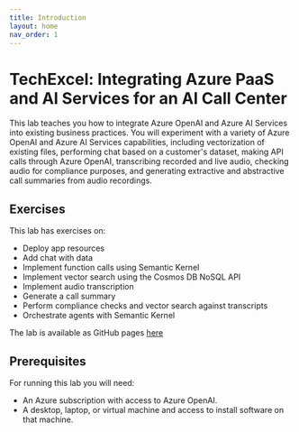 ```yaml
---
title: Introduction
layout: home
nav_order: 1
---
```


# TechExcel: Integrating Azure PaaS and AI Services for an AI Call Center

This lab teaches you how to integrate Azure OpenAI and Azure AI Services into existing business practices. You will experiment with a variety of Azure OpenAI and Azure AI Services capabilities, including vectorization of existing files, performing chat based on a customer's dataset, making API calls through Azure OpenAI, transcribing recorded and live audio, checking audio for compliance purposes, and generating extractive and abstractive call summaries from audio recordings.

## Exercises

This lab has exercises on:

* Deploy app resources
* Add chat with data
* Implement function calls using Semantic Kernel
* Implement vector search using the Cosmos DB NoSQL API
* Implement audio transcription
* Generate a call summary
* Perform compliance checks and vector search against transcripts
* Orchestrate agents with Semantic Kernel

The lab is available as GitHub pages [here](https://jmservera.github.io/AI-CallCenter-Lab)

## Prerequisites

For running this lab you will need:

* An Azure subscription with access to Azure OpenAI.
* A desktop, laptop, or virtual machine and access to install software on that machine.
